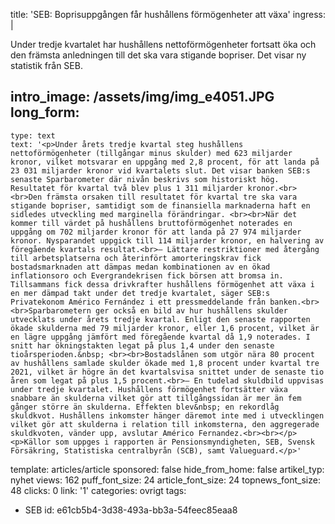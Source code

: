 title: 'SEB: Boprisuppgången får hushållens förmögenheter att växa'
ingress: |
  <p>Under tredje kvartalet har hushållens nettoförmögenheter fortsatt öka och den främsta anledningen till det ska vara stigande bopriser. Det visar ny statistik från SEB.
  </p>
  
intro_image: /assets/img/img_e4051.JPG
long_form:
  -
    type: text
    text: '<p>Under årets tredje kvartal steg hushållens nettoförmögenheter (tillgångar minus skulder) med 623 miljarder kronor, vilket motsvarar en uppgång med 2,8 procent, för att landa på 23 031 miljarder kronor vid kvartalets slut. Det visar banken SEB:s senaste Sparbarometer där nivån beskrivs som historiskt hög. Resultatet för kvartal två blev plus 1 311 miljarder kronor.<br><br>Den främsta orsaken till resultatet för kvartal tre ska vara stigande bopriser, samtidigt som de finansiella marknaderna haft en sidledes utveckling med marginella förändringar. <br><br>När det kommer till värdet på hushållens bruttoförmögenhet noterades en uppgång om 702 miljarder kronor för att landa på 27 974 miljarder kronor. Nysparandet uppgick till 114 miljarder kronor, en halvering av föregående kvartals resultat.<br>– Lättare restriktioner med återgång till arbetsplatserna och återinfört amorteringskrav fick bostadsmarknaden att dämpas medan kombinationen av en ökad inflationsoro och Evergrandekrisen fick börsen att bromsa in. Tillsammans fick dessa drivkrafter hushållens förmögenhet att växa i en mer dämpad takt under det tredje kvartalet, säger SEB:s Privatekonom Américo Fernández i ett pressmeddelande från banken.<br><br>Sparbarometern ger också en bild av hur hushållens skulder utvecklats under årets tredje kvartal. Enligt den senaste rapporten ökade skulderna med 79 miljarder kronor, eller 1,6 procent, vilket är en lägre uppgång jämfört med föregående kvartal då 1,9 noterades. I snitt har ökningstakten legat på plus 1,4 under den senaste tioårsperioden.&nbsp; <br><br>Bostadslånen som utgör nära 80 procent av hushållens samlade skulder ökade med 1,8 procent under kvartal tre 2021, vilket är högre än det kvartalsvisa snittet under de senaste tio åren som legat på plus 1,5 procent.<br>– En tudelad skuldbild uppvisas under tredje kvartalet. Hushållens förmögenhet fortsätter växa snabbare än skulderna vilket gör att tillgångssidan är mer än fem gånger större än skulderna. Effekten blev&nbsp; en rekordlåg skuldkvot. Hushållens inkomster hänger däremot inte med i utvecklingen vilket gör att skulderna i relation till inkomsterna, den aggregerade skuldkvoten, vänder upp, avslutar Américo Fernandez.<br><br></p><p>Källor som uppges i rapporten är Pensionsmyndigheten, SEB, Svensk Försäkring, Statistiska centralbyrån (SCB), samt Valueguard.</p>'
template: articles/article
sponsored: false
hide_from_home: false
artikel_typ: nyhet
views: 162
puff_font_size: 24
article_font_size: 24
topnews_font_size: 48
clicks: 0
link: '1'
categories: ovrigt
tags:
  - SEB
id: e61cb5b4-3d38-493a-bb3a-54feec85eaa8
